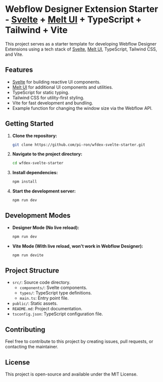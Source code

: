 # Webflow Designer Extension Starter - [Svelte](https://svelte.dev/) + [Melt UI](https://www.melt-ui.com/docs/introduction) + TypeScript + Tailwind + Vite

This project serves as a starter template for developing Webflow Designer Extensions using a tech stack of [Svelte](https://svelte.dev/), [Melt UI](https://www.melt-ui.com/docs/introduction), TypeScript, Tailwind CSS, and Vite.

## Features
- [Svelte](https://svelte.dev/) for building reactive UI components.
- [Melt UI](https://www.melt-ui.com/docs/introduction) for additional UI components and utilities.
- TypeScript for static typing.
- Tailwind CSS for utility-first styling.
- Vite for fast development and bundling.
- Example function for changing the window size via the Webflow API.

## Getting Started

1. **Clone the repository:**
   ```sh
   git clone https://github.com/pi-ron/wfdex-svelte-starter.git
   ```

2. **Navigate to the project directory:**
   ```sh
   cd wfdex-svelte-starter
   ```

3. **Install dependencies:**
   ```sh
   npm install
   ```

4. **Start the development server:**
   ```sh
   npm run dev
   ```

## Development Modes

- **Designer Mode (No live reload):**
  ```sh
  npm run dev
  ```

- **Vite Mode (With live reload, won't work in Webflow Designer):**
  ```sh
  npm run devite
  ```

## Project Structure

- `src/`: Source code directory.
  - `components/`: Svelte components.
  - `types/`: TypeScript type definitions.
  - `main.ts`: Entry point file.
- `public/`: Static assets.
- `README.md`: Project documentation.
- `tsconfig.json`: TypeScript configuration file.

## Contributing

Feel free to contribute to this project by creating issues, pull requests, or contacting the maintainer.

## License

This project is open-source and available under the MIT License.
